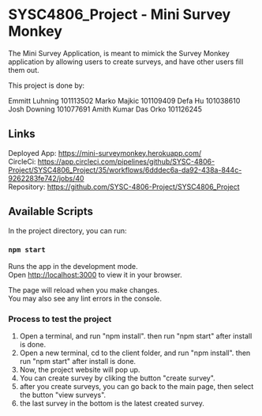 # SYSC4806_Project - Mini Survey Monkey
The Mini Survey Application, is meant to mimick the Survey Monkey application by allowing users to create surveys, and have other users fill them out.

This project is done by:

Emmitt Luhning 101113502
Marko Majkic 101109409
Defa Hu 101038610
Josh Downing 101077691
Amith Kumar Das Orko 101126245

## Links

Deployed App: https://mini-surveymonkey.herokuapp.com/ \
CircleCi: https://app.circleci.com/pipelines/github/SYSC-4806-Project/SYSC4806_Project/35/workflows/6dddec6a-da92-438a-844c-9262283fe742/jobs/40 \
Repository: https://github.com/SYSC-4806-Project/SYSC4806_Project
## Available Scripts

In the project directory, you can run:

### `npm start`

Runs the app in the development mode.\
Open [http://localhost:3000](http://localhost:3000) to view it in your browser.

The page will reload when you make changes.\
You may also see any lint errors in the console.

### Process to test the project

1. Open a terminal, and run "npm install". then run "npm start" after install is done.
2. Open a new terminal, cd to the client folder, and run "npm install". then run "npm start" after install is done.
3. Now, the project website will pop up.
4. You can create survey by cliking the button "create survey".
5. after you create surveys, you can go back to the main page, then select the button "view surveys".
6. the last survey in the bottom is the latest created survey. 
